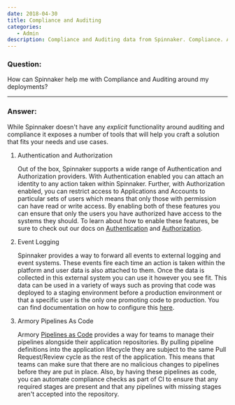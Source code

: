 ```yaml
---
date: 2018-04-30
title: Compliance and Auditing
categories:
   - Admin
description: Compliance and Auditing data from Spinnaker. Compliance. Auditing.
---
```


### Question:

How can Spinnaker help me with Compliance and Auditing around my deployments?

***

### Answer:

While Spinnaker doesn't have any _explicit_ functionality around auditing and compliance it exposes a number of tools that will help you craft a solution that fits your needs and use cases.

1. Authentication and Authorization

    Out of the box, Spinnaker supports a wide range of Authentication and Authorization providers. With Authentication enabled you can attach an identity to any action taken within Spinnaker. Further, with Authorization enabled, you can restrict access to Applications and Accounts to particular sets of users which means that only those with permission can have read or write access. By enabling both of these features you can ensure that only the users you have authorized have access to the systems they should. To learn about how to enable these features, be sure to check out our docs on [Authentication](https://docs.armory.io/install-guide/auth/) and [Authorization](https://docs.armory.io/install-guide/authz/).


2. Event Logging

	Spinnaker provides a way to forward all events to external logging and event systems. These events fire each time an action is taken within the platform and user data is also attached to them. Once the data is collected in this external system you can use it however you see fit. This data can be used in a variety of ways such as proving that code was deployed to a staging environment before a production environment or that a specific user is the only one promoting code to production. You can find documentation on how to configure this [here](https://docs.armory.io/admin-guides/notifications/#audit-logs).


3. Armory Pipelines As Code

	Armory [Pipelines as Code](https://docs.armory.io/user-guides/dinghy/) provides a way for teams to manage their pipelines alongside their application repositories. By pulling pipeline definitions into the application lifecycle they are subject to the same Pull Request/Review cycle as the rest of the application. This means that teams can make sure that there are no malicious changes to pipelines before they are put in place. Also, by having these pipelines as code, you can automate compliance checks as part of CI to ensure that any required stages are present and that any pipelines with missing stages aren't accepted into the repository.
